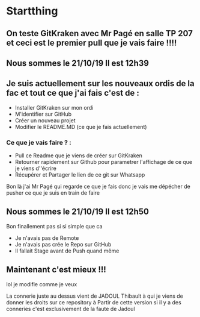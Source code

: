 # Startthing
## On teste GitKraken avec Mr Pagé en salle TP 207 et ceci est le premier pull que je vais faire !!!! 
## Nous sommes le 21/10/19 Il est 12h39

## Je suis actuellement sur les nouveaux ordis de la fac et tout ce que j'ai fais c'est de :
- Installer GitKraken sur mon ordi
- M'identifier sur GitHub
- Créer un nouveau projet
- Modifier le README.MD (ce que je fais actuellement)

### Ce que je vais faire ? :
- Pull ce Readme que je viens de créer sur GitKraken
- Retourner rapidement sur Github pour parametrer l'affichage de ce que je viens d''écrire
- Récupérer et Partager le lien de ce git sur Whatsapp 

Bon là j'ai Mr Pagé qui regarde ce que je fais donc je vais me dépécher de pusher ce que je suis en train de faire



## Nous sommes le 21/10/19 Il est 12h50

Bon finallement pas si si simple que ca 
* Je n'avais pas de Remote 
* Je n'avais pas crée le Repo sur GitHub
* Il fallait Stage avant de Push quand même 
## Maintenant c'est mieux !!!


lol je modifie comme je veux


La connerie juste au dessus vient de JADOUL Thibault à qui je viens de donner les droits sur ce repository 
à Partir de cette version si il y a des conneries c'est exclusivement de la faute de Jadoul 